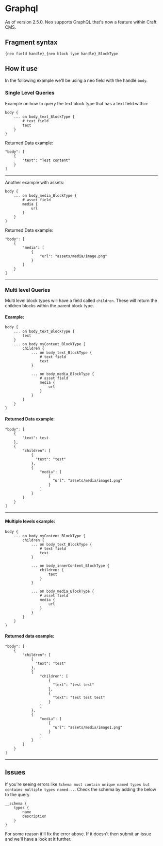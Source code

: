 # Graphql

As of version 2.5.0, Neo supports GraphQL that's now a feature within Craft CMS.

## Fragment syntax
`{neo field handle}_{neo block type handle}_BlockType`

## How it use

In the following example we'll be using a neo field with the handle `body`.

### Single Level Queries

Example on how to query the text block type that has a text field within:
```
body {
    ... on body_text_BlockType {
        # text field
        text
    } 
}
```

Returned Data example:
```
"body": [
    {
        "text": "Test content"
    }
]
```

---

Another example with assets:
```
body {
    ... on body_media_BlockType {
        # asset field
        media {
            url
        }
    } 
}
```

Returned Data example:
```
"body": [
    {
        "media": [
            {
                "url": "assets/media/image.png"
            }
        ]
    }
]
```

------

### Multi level Queries

Multi level block types will have a field called `children`. These will return the children blocks within the parent block type.

#### Example:
```
body {
    ... on body_text_BlockType {
        text
    }
    ... on body_myContent_BlockType {
        children {
            ... on body_text_BlockType {
                # text field
                text
            }

            ... on body_media_BlockType {
                # asset field
                media {
                    url
                }
            }
        }
    }
}
```

#### Returned Data example:

```
"body": [
    {
        "text": test
    },
    {
        "children": [
            {
              "text": "test"
            },
            {
                "media": [
                    {
                      "url": "assets/media/image1.png"
                    }
                ]
            }
        ]
    }
]
```

---

#### Multiple levels example:
```
body {
    ... on body_myContent_BlockType {
        children {
            ... on body_text_BlockType {
                # text field
                text
            }

            ... on body_innerContent_BlockType {
                children: {
                    text
                }
            }

            ... on body_media_BlockType {
                # asset field
                media {
                    url
                }
            }
        }
    }
}
```

#### Returned data example:

```
"body": [
    {
        "children": [
            {
              "text": "test"
            },
            {
                "children": [
                    {
                      "text": "test test"
                    },
                    {
                      "text": "test test test"
                    }
                ]
            },
            {
                "media": [
                    {
                      "url": "assets/media/image1.png"
                    }
                ]
            }
        ]
    }
]
```

----

## Issues

If you're seeing errors like `Schema must contain unique named types but contains multiple types named...`. Check the schema by adding the below to the query.

```
__schema {
    types {
        name
        description
    }
}
```

For some reason it'll fix the error above. If it doesn't then submit an issue and we'll have a look at it further.